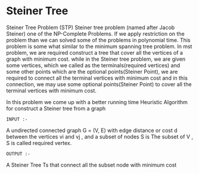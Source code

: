# Steiner Tree

Steiner Tree Problem (STP) Steiner tree problem (named after Jacob Steiner) one of the NP-Complete Problems. 
If we apply restriction on the problem than we can solved some of the problems in polynomial time. 
This problem is some what similar to the minimum spanning tree problem. In mst problem, we are required construct a 
tree that cover all the vertices of a graph with minimum cost. while in the Steiner tree problem, we are given some vertices, 
which we called as the terminals(required vertices) and some other points which are the optional points(Steiner Point), 
we are required to connect all the terminal vertices with minimum cost and in this connection, 
we may use some optional points(Steiner Point) to cover all the terminal vertices with minimum cost.


In this problem we come up with a better running time Heuristic Algorithm for construct a Steiner tree from a graph
~~~
INPUT :- 
~~~
A undirected connected graph G = (V, E) with edge distance or cost d between the vertices vi and vj , and a subset of nodes S is 
The subset of V , S is called required vertex.

~~~
OUTPUT :-
~~~
A Steiner Tree Ts that connect all the subset node with minimum cost




